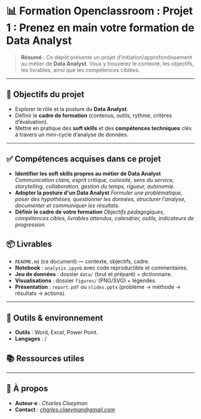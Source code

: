 # 📊 Formation Openclassroom : Projet 1 : Prenez en main votre formation de Data Analyst

> **Résumé** : Ce dépôt présente un projet d’initiation/approfondissement au métier de **Data Analyst**.
> Vous y trouverez le contexte, les objectifs, les livrables, ainsi que les compétences ciblées.

---

## 🎯 Objectifs du projet

* Explorer le rôle et la posture du **Data Analyst**.
* Définir le **cadre de formation** (contenus, outils, rythme, critères d’évaluation).
* Mettre en pratique des **soft skills** et des **compétences techniques** clés à travers un mini-cycle d’analyse de données.

---

## ✅ Compétences acquises dans ce projet

* **Identifier les soft skills propres au métier de Data Analyst**
  *Communication claire, esprit critique, curiosité, sens du service, storytelling, collaboration, gestion du temps, rigueur, autonomie.*
* **Adopter la posture d'un Data Analyst**
  *Formuler une problématique, poser des hypothèses, questionner les données, structurer l’analyse, documenter et communiquer les résultats.*
* **Définir le cadre de votre formation**
  *Objectifs pédagogiques, compétences cibles, livrables attendus, calendrier, outils, indicateurs de progression.*


## 📦 Livrables

* `README.md` (ce document) — contexte, objectifs, cadre.
* **Notebook** : `analysis.ipynb` avec code reproductible et commentaires.
* **Jeu de données** : dossier `data/` (brut et préparé) + dictionnaire.
* **Visualisations** : dossier `figures/` (PNG/SVG) + légendes.
* **Présentation** : `report.pdf` ou `slides.pptx` (problème → méthode → résultats → actions).

---

## 🧰 Outils & environnement

* **Outils** : Word, Excel, Power Point.
* **Langages** : /


## 📚 Ressources utiles



---

## 👤 À propos

* **Auteur·e** : *Charles Claeyman*
* **Contact** : *charles.claeyman@gmail.com*
